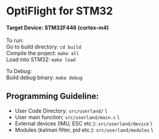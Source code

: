 # OptiFlight for STM32
**Target Device: STM32F446 (cortex-m4)**\
\
To run:\
Go to build directory: `cd build`\
Compile the project: `make all`\
Load into STM32: `make load`

To Debug:\
Build debug binary: `make debug`

## Programming Guideline:
* User Code Directory: `src/userland/` \
* User main function; `src/userland/main.c` \
* External devices (IMU, ESC etc.): `src/userland/device` \
* Modules (kalman filter, pid etc.): `src/userland/modules`  \

